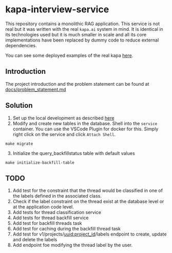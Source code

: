 # kapa-interview-service

This repository contains a monolithic RAG application. This service is not real but it was written with the real `kapa.ai` system in mind. It is identical in its technologies used but it is much smaller in scale and all its core implementations have been replaced by dummy code to reduce external dependencies.

You can see some deployed examples of the real kapa [here](https://docs.kapa.ai/examples).

## Introduction

The project introduction and the problem statement can be found at [docs/problem_statement.md](docs/problem_statement.md)

## Solution
1. Set up the local development as described [here](https://github.com/Ayush-iitkgp/django-service/blob/dev/docs/problem_statement.md#local-development)
2. Modify and create new tables in the database. Shell into the `service` container. You can use the VSCode Plugin for docker for this. Simply right click on the service and click `Attach Shell`.
```
make migrate
```
3. Initialize the query_backfillstatus table with default values
```
make initialize-backfill-table
```


## TODO
1. Add test for the constraint that the thread would be classified in one of the labels defined in the associated class.
2. Check if the label constraint on the thread exist at the database level or at the application code level.
3. Add tests for thread classification service
4. Add tests for thread backfill service
5. Add test for backfill threads task
6. Add test for caching during the backfill thread task
7. Add test for v1/projects/<uuid:project_id>/labels endpoint to create, update and delete the labels
8. Add endpoint foe modifying the thread label by the user.
